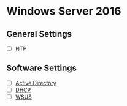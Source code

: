 # Windows Server 2016
## General Settings
- [ ] [NTP](https://github.com/thetaru/memorandum/edit/master/OS/Windows/Windows%20Server%202016/NTP)
## Software Settings
- [ ] [Active Directory](https://github.com/thetaru/memorandum/edit/master/OS/Windows/Windows%20Server%202016/Active_Directory)
- [ ] [DHCP](https://github.com/thetaru/memorandum/edit/master/OS/Windows/Windows%20Server%202016/DHCP)
- [ ] [WSUS](https://github.com/thetaru/memorandum/edit/master/OS/Windows/Windows%20Server%202016/WSUS)
